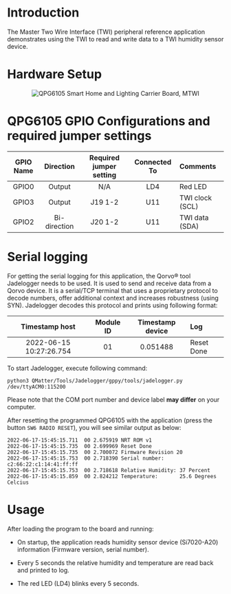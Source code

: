# Introduction

The Master Two Wire Interface (TWI) peripheral reference application
demonstrates using the TWI to read and write data to a TWI humidity
sensor device.

# Hardware Setup

<div align="center">
  <img src="Images/mtwi.png" alt="QPG6105 Smart Home and Lighting Carrier Board, MTWI">
</div>

# QPG6105 GPIO Configurations and required jumper settings

|   GPIO Name|    Direction| Required jumper setting| Connected To| Comments|
|:----------:|:-----------:|:----------------------:|:-----------:|:---------|
|       GPIO0|       Output|                     N/A|          LD4| Red LED|
|       GPIO3|       Output|                 J19 1-2|          U11| TWI clock (SCL)|
|       GPIO2| Bi-direction|                 J20 1-2|          U11| TWI data (SDA)|


# Serial logging

For getting the serial logging for this application, the Qorvo&reg; tool Jadelogger needs to be used. It is used to send
and receive data from a Qorvo device. It is a serial/TCP terminal that uses a proprietary protocol to decode numbers,
offer additional context and increases robustness (using SYN). Jadelogger decodes this protocol and prints using
following format:

| Timestamp host | Module ID | Timestamp device | Log |
|:----------:|:----------:|:----------:|:---------|
| 2022-06-15 10:27:26.754| 01 | 0.051488| Reset Done |


To start Jadelogger, execute following command:

```
python3 QMatter/Tools/Jadelogger/gppy/tools/jadelogger.py /dev/ttyACM0:115200
```

Please note that the COM port number and device label **may differ** on your computer.

After resetting the programmed QPG6105 with the application (press the button `SW6 RADIO RESET`), you will see similar output as below:

```
2022-06-17-15:45:15.711  00 2.675919 NRT ROM v1
2022-06-17-15:45:15.735  00 2.699969 Reset Done
2022-06-17-15:45:15.735  00 2.700072 Firmware Revision 20
2022-06-17-15:45:15.753  00 2.718390 Serial number: c2:66:22:c1:14:41:ff:ff
2022-06-17-15:45:15.753  00 2.718618 Relative Humidity: 37 Percent
2022-06-17-15:45:15.859  00 2.824212 Temperature:       25.6 Degrees Celcius
```

# Usage


After loading the program to the board and running:

-   On startup, the application reads humidity sensor device
    (Si7020-A20) information (Firmware version, serial number).

-   Every 5 seconds the relative humidity and temperature are read back
    and printed to log.

-   The red LED (LD4) blinks every 5 seconds.
